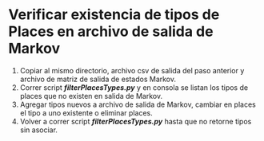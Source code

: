 # Verificar existencia de tipos de Places en archivo de salida de Markov
1. Copiar al mismo directorio, archivo csv de salida del paso anterior y archivo de matriz de salida de estados Markov.
2. Correr script ***filterPlacesTypes.py*** y en consola se listan los tipos de places que no existen en salida de Markov.
3. Agregar tipos nuevos a archivo de salida de Markov, cambiar en places el tipo a uno existente o eliminar places.
4. Volver a correr script ***filterPlacesTypes.py*** hasta que no retorne tipos sin asociar.

